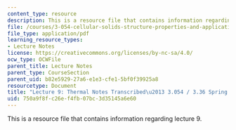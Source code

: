 ```yaml
---
content_type: resource
description: This is a resource file that contains information regarding lecture 9.
file: /courses/3-054-cellular-solids-structure-properties-and-applications-spring-2015/750a9f8fc26ef4fb07bc3d35145a6e60_MIT3_054S15_L9_thrml_trans.pdf
file_type: application/pdf
learning_resource_types:
- Lecture Notes
license: https://creativecommons.org/licenses/by-nc-sa/4.0/
ocw_type: OCWFile
parent_title: Lecture Notes
parent_type: CourseSection
parent_uid: b82e5929-27a6-e1e3-cfe1-5bf0f39925a8
resourcetype: Document
title: "Lecture 9: Thermal Notes Transcribed\u2013 3.054 / 3.36 Spring 2015"
uid: 750a9f8f-c26e-f4fb-07bc-3d35145a6e60
---
```

This is a resource file that contains information regarding lecture 9.